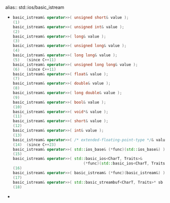 alias:: std::ios/basic_istream

- ``` cpp
  basic_istream& operator>>( unsigned short& value );
  (1)	
  basic_istream& operator>>( unsigned int& value );
  (2)	
  basic_istream& operator>>( long& value );
  (3)	
  basic_istream& operator>>( unsigned long& value );
  (4)	
  basic_istream& operator>>( long long& value );
  (5)	(since C++11)
  basic_istream& operator>>( unsigned long long& value );
  (6)	(since C++11)
  basic_istream& operator>>( float& value );
  (7)	
  basic_istream& operator>>( double& value );
  (8)	
  basic_istream& operator>>( long double& value );
  (9)	
  basic_istream& operator>>( bool& value );
  (10)	
  basic_istream& operator>>( void*& value );
  (11)	
  basic_istream& operator>>( short& value );
  (12)	
  basic_istream& operator>>( int& value );
  (13)	
  basic_istream& operator>>( /* extended-floating-point-type */& value );
  (14)	(since C++23)
  basic_istream& operator>>( std::ios_base& (*func)(std::ios_base&) );
  (15)	
  basic_istream& operator>>( std::basic_ios<CharT, Traits>&
                                 (*func)(std::basic_ios<CharT, Traits>&) );
  (16)	
  basic_istream& operator>>( basic_istream& (*func)(basic_istream&) );
  (17)	
  basic_istream& operator>>( std::basic_streambuf<CharT, Traits>* sb );
  (18)	
  ```
-